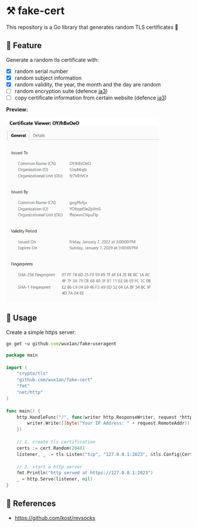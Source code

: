 # ⚒️ fake-cert

This repository is a Go library that generates random TLS certificates 🎊

## 🏅 Feature

Generate a random tls certificate with:

- [x] random serial number
- [x] random subject information
- [x] random validity, the year, the month and the day are random
- [ ] random encryption suite (defence [ja3](https://engineering.salesforce.com/tls-fingerprinting-with-ja3-and-ja3s-247362855967/))
- [ ] copy certificate information from certain website (defence [ja3](https://engineering.salesforce.com/tls-fingerprinting-with-ja3-and-ja3s-247362855967/))

**Preview:**  

<img src="static/random-cert.png" height="500"/> 

## 🎨 Usage

Create a simple https server:

```ruby
go get -u github.com/wux1an/fake-useragent
```

```go
package main

import (
	"crypto/tls"
	"github.com/wux1an/fake-cert"
	"fmt"
	"net/http"
)

func main() {
	http.HandleFunc("/", func(writer http.ResponseWriter, request *http.Request) {
		writer.Write([]byte("Your IP Address: " + request.RemoteAddr))
	})

	// 1. create tls certification
	certs := cert.Random(2048)
	listener, _ := tls.Listen("tcp", "127.0.0.1:2023", &tls.Config{Certificates: []tls.Certificate{certs}})

	// 2. start a http server
	fmt.Println("http served at https://127.0.0.1:2023")
	_ = http.Serve(listener, nil)
}
```

## 🔗 References

- https://github.com/kost/revsocks